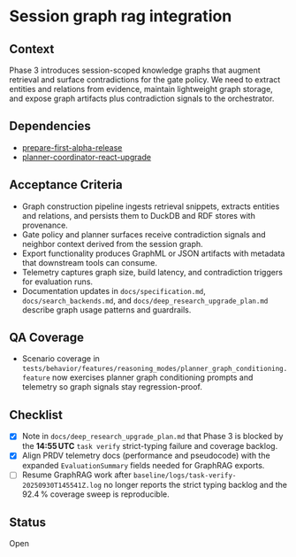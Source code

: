 # Session graph rag integration

## Context
Phase 3 introduces session-scoped knowledge graphs that augment retrieval and
surface contradictions for the gate policy. We need to extract entities and
relations from evidence, maintain lightweight graph storage, and expose graph
artifacts plus contradiction signals to the orchestrator.

## Dependencies
- [prepare-first-alpha-release](prepare-first-alpha-release.md)
- [planner-coordinator-react-upgrade](planner-coordinator-react-upgrade.md)

## Acceptance Criteria
- Graph construction pipeline ingests retrieval snippets, extracts entities and
  relations, and persists them to DuckDB and RDF stores with provenance.
- Gate policy and planner surfaces receive contradiction signals and neighbor
  context derived from the session graph.
- Export functionality produces GraphML or JSON artifacts with metadata that
  downstream tools can consume.
- Telemetry captures graph size, build latency, and contradiction triggers for
  evaluation runs.
- Documentation updates in `docs/specification.md`, `docs/search_backends.md`,
  and `docs/deep_research_upgrade_plan.md` describe graph usage patterns and
  guardrails.

## QA Coverage

- Scenario coverage in
  `tests/behavior/features/reasoning_modes/planner_graph_conditioning.feature`
  now exercises planner graph conditioning prompts and telemetry so graph
  signals stay regression-proof.

## Checklist
- [x] Note in `docs/deep_research_upgrade_plan.md` that Phase 3 is blocked by
  the **14:55 UTC** `task verify` strict-typing failure and coverage backlog.
- [x] Align PRDV telemetry docs (performance and pseudocode) with the expanded
  `EvaluationSummary` fields needed for GraphRAG exports.
- [ ] Resume GraphRAG work after
  `baseline/logs/task-verify-20250930T145541Z.log` no longer reports the strict
  typing backlog and the 92.4 % coverage sweep is reproducible.

## Status
Open
